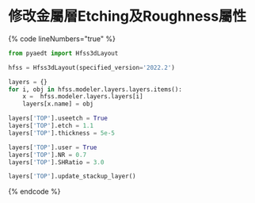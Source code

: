 # 修改金屬層Etching及Roughness屬性

{% code lineNumbers="true" %}
```python
from pyaedt import Hfss3dLayout

hfss = Hfss3dLayout(specified_version='2022.2')

layers = {}
for i, obj in hfss.modeler.layers.layers.items():
    x =  hfss.modeler.layers.layers[i]
    layers[x.name] = obj

layers['TOP'].useetch = True
layers['TOP'].etch = 1.1
layers['TOP'].thickness = 5e-5

layers['TOP'].user = True
layers['TOP'].NR = 0.7
layers['TOP'].SHRatio = 3.0

layers['TOP'].update_stackup_layer()
```
{% endcode %}
